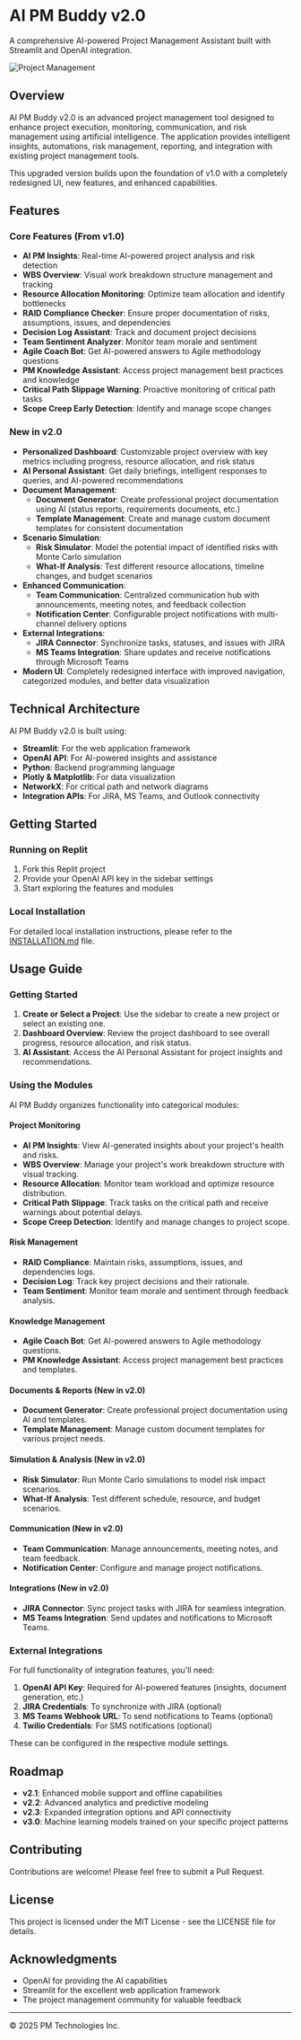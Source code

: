 # AI PM Buddy v2.0

A comprehensive AI-powered Project Management Assistant built with Streamlit and OpenAI integration.

![Project Management](https://img.icons8.com/fluency/96/000000/project-management.png)

## Overview

AI PM Buddy v2.0 is an advanced project management tool designed to enhance project execution, monitoring, communication, and risk management using artificial intelligence. The application provides intelligent insights, automations, risk management, reporting, and integration with existing project management tools.

This upgraded version builds upon the foundation of v1.0 with a completely redesigned UI, new features, and enhanced capabilities.

## Features

### Core Features (From v1.0)
- **AI PM Insights**: Real-time AI-powered project analysis and risk detection
- **WBS Overview**: Visual work breakdown structure management and tracking
- **Resource Allocation Monitoring**: Optimize team allocation and identify bottlenecks
- **RAID Compliance Checker**: Ensure proper documentation of risks, assumptions, issues, and dependencies
- **Decision Log Assistant**: Track and document project decisions
- **Team Sentiment Analyzer**: Monitor team morale and sentiment
- **Agile Coach Bot**: Get AI-powered answers to Agile methodology questions
- **PM Knowledge Assistant**: Access project management best practices and knowledge
- **Critical Path Slippage Warning**: Proactive monitoring of critical path tasks
- **Scope Creep Early Detection**: Identify and manage scope changes

### New in v2.0
- **Personalized Dashboard**: Customizable project overview with key metrics including progress, resource allocation, and risk status
- **AI Personal Assistant**: Get daily briefings, intelligent responses to queries, and AI-powered recommendations
- **Document Management**:
  - **Document Generator**: Create professional project documentation using AI (status reports, requirements documents, etc.)
  - **Template Management**: Create and manage custom document templates for consistent documentation
- **Scenario Simulation**:
  - **Risk Simulator**: Model the potential impact of identified risks with Monte Carlo simulation
  - **What-If Analysis**: Test different resource allocations, timeline changes, and budget scenarios
- **Enhanced Communication**:
  - **Team Communication**: Centralized communication hub with announcements, meeting notes, and feedback collection
  - **Notification Center**: Configurable project notifications with multi-channel delivery options
- **External Integrations**:
  - **JIRA Connector**: Synchronize tasks, statuses, and issues with JIRA
  - **MS Teams Integration**: Share updates and receive notifications through Microsoft Teams
- **Modern UI**: Completely redesigned interface with improved navigation, categorized modules, and better data visualization

## Technical Architecture

AI PM Buddy v2.0 is built using:
- **Streamlit**: For the web application framework
- **OpenAI API**: For AI-powered insights and assistance
- **Python**: Backend programming language
- **Plotly & Matplotlib**: For data visualization
- **NetworkX**: For critical path and network diagrams
- **Integration APIs**: For JIRA, MS Teams, and Outlook connectivity

## Getting Started

### Running on Replit

1. Fork this Replit project
2. Provide your OpenAI API key in the sidebar settings
3. Start exploring the features and modules

### Local Installation

For detailed local installation instructions, please refer to the [INSTALLATION.md](INSTALLATION.md) file.

## Usage Guide

### Getting Started
1. **Create or Select a Project**: Use the sidebar to create a new project or select an existing one.
2. **Dashboard Overview**: Review the project dashboard to see overall progress, resource allocation, and risk status.
3. **AI Assistant**: Access the AI Personal Assistant for project insights and recommendations.

### Using the Modules
AI PM Buddy organizes functionality into categorical modules:

#### Project Monitoring
- **AI PM Insights**: View AI-generated insights about your project's health and risks.
- **WBS Overview**: Manage your project's work breakdown structure with visual tracking.
- **Resource Allocation**: Monitor team workload and optimize resource distribution.
- **Critical Path Slippage**: Track tasks on the critical path and receive warnings about potential delays.
- **Scope Creep Detection**: Identify and manage changes to project scope.

#### Risk Management
- **RAID Compliance**: Maintain risks, assumptions, issues, and dependencies logs.
- **Decision Log**: Track key project decisions and their rationale.
- **Team Sentiment**: Monitor team morale and sentiment through feedback analysis.

#### Knowledge Management
- **Agile Coach Bot**: Get AI-powered answers to Agile methodology questions.
- **PM Knowledge Assistant**: Access project management best practices and templates.

#### Documents & Reports (New in v2.0)
- **Document Generator**: Create professional project documentation using AI and templates.
- **Template Management**: Manage custom document templates for various project needs.

#### Simulation & Analysis (New in v2.0)
- **Risk Simulator**: Run Monte Carlo simulations to model risk impact scenarios.
- **What-If Analysis**: Test different schedule, resource, and budget scenarios.

#### Communication (New in v2.0)
- **Team Communication**: Manage announcements, meeting notes, and team feedback.
- **Notification Center**: Configure and manage project notifications.

#### Integrations (New in v2.0)
- **JIRA Connector**: Sync project tasks with JIRA for seamless integration.
- **MS Teams Integration**: Send updates and notifications to Microsoft Teams.

### External Integrations
For full functionality of integration features, you'll need:

1. **OpenAI API Key**: Required for AI-powered features (insights, document generation, etc.)
2. **JIRA Credentials**: To synchronize with JIRA (optional)
3. **MS Teams Webhook URL**: To send notifications to Teams (optional)
4. **Twilio Credentials**: For SMS notifications (optional)

These can be configured in the respective module settings.

## Roadmap

- **v2.1**: Enhanced mobile support and offline capabilities
- **v2.2**: Advanced analytics and predictive modeling
- **v2.3**: Expanded integration options and API connectivity
- **v3.0**: Machine learning models trained on your specific project patterns

## Contributing

Contributions are welcome! Please feel free to submit a Pull Request.

## License

This project is licensed under the MIT License - see the LICENSE file for details.

## Acknowledgments

- OpenAI for providing the AI capabilities
- Streamlit for the excellent web application framework
- The project management community for valuable feedback

---

© 2025 PM Technologies Inc.